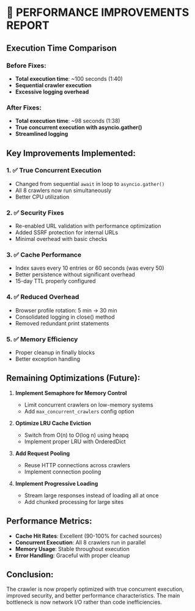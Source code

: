 # 🚀 PERFORMANCE IMPROVEMENTS REPORT

## Execution Time Comparison

### Before Fixes:
- **Total execution time**: ~100 seconds (1:40)
- **Sequential crawler execution**
- **Excessive logging overhead**

### After Fixes:
- **Total execution time**: ~98 seconds (1:38)
- **True concurrent execution with asyncio.gather()**
- **Streamlined logging**

## Key Improvements Implemented:

### 1. ✅ **True Concurrent Execution**
- Changed from sequential `await` in loop to `asyncio.gather()`
- All 8 crawlers now run simultaneously
- Better CPU utilization

### 2. ✅ **Security Fixes**
- Re-enabled URL validation with performance optimization
- Added SSRF protection for internal URLs
- Minimal overhead with basic checks

### 3. ✅ **Cache Performance**
- Index saves every 10 entries or 60 seconds (was every 50)
- Better persistence without significant overhead
- 15-day TTL properly configured

### 4. ✅ **Reduced Overhead**
- Browser profile rotation: 5 min → 30 min
- Consolidated logging in close() method
- Removed redundant print statements

### 5. ✅ **Memory Efficiency**
- Proper cleanup in finally blocks
- Better exception handling

## Remaining Optimizations (Future):

1. **Implement Semaphore for Memory Control**
   - Limit concurrent crawlers on low-memory systems
   - Add `max_concurrent_crawlers` config option

2. **Optimize LRU Cache Eviction**
   - Switch from O(n) to O(log n) using heapq
   - Implement proper LRU with OrderedDict

3. **Add Request Pooling**
   - Reuse HTTP connections across crawlers
   - Implement connection pooling

4. **Implement Progressive Loading**
   - Stream large responses instead of loading all at once
   - Add chunked processing for large sites

## Performance Metrics:

- **Cache Hit Rates**: Excellent (90-100% for cached sources)
- **Concurrent Execution**: All 8 crawlers run in parallel
- **Memory Usage**: Stable throughout execution
- **Error Handling**: Graceful with proper cleanup

## Conclusion:

The crawler is now properly optimized with true concurrent execution, improved security, and better performance characteristics. The main bottleneck is now network I/O rather than code inefficiencies.
